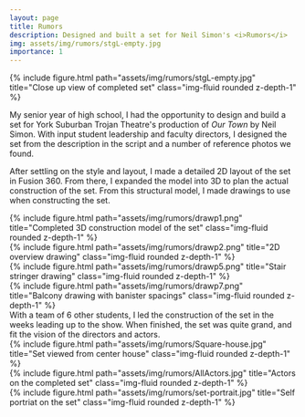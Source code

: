 ```yaml
---
layout: page
title: Rumors
description: Designed and built a set for Neil Simon's <i>Rumors</i>
img: assets/img/rumors/stgL-empty.jpg
importance: 1
---
```

{% include figure.html path="assets/img/rumors/stgL-empty.jpg" title="Close up view of completed set" class="img-fluid rounded z-depth-1" %}

My senior year of high school, I had the opportunity to design and build a set for York Suburban Trojan Theatre's production of <i>Our Town</i> by Neil Simon. With input student leadership and faculty directors, I designed the set from the description in the script and a number of reference photos we found. 

After settling on the style and layout, I made a detailed 2D layout of the set in Fusion 360. From there, I expanded the model into 3D to plan the actual construction of the set. From this structural model, I made drawings to use when constructing the set.

<div class="row justify-content-sm-center">
    <div class="col-md-8 align-self-center">
        {% include figure.html path="assets/img/rumors/drawp1.png" title="Completed 3D construction model of the set" class="img-fluid rounded z-depth-1" %}
    </div>
</div>
<div class="row justify-content-sm-center">
    <div class="col-md mt-3 mt-md-0">
        {% include figure.html path="assets/img/rumors/drawp2.png" title="2D overview drawing" class="img-fluid rounded z-depth-1" %}
    </div>
    <div class="col-md mt-3 mt-md-0">
        {% include figure.html path="assets/img/rumors/drawp5.png" title="Stair stringer drawing" class="img-fluid rounded z-depth-1" %}
    </div>
    <div class="col-md mt-3 mt-md-0">
        {% include figure.html path="assets/img/rumors/drawp7.png" title="Balcony drawing with banister spacings" class="img-fluid rounded z-depth-1" %}
    </div>
</div>
With a team of 6 other students, I led the construction of the set in the weeks leading up to the show. When finished, the set was quite grand, and fit the vision of the directors and actors.
<div class="row justify-content-sm-center">
    <div class="col-sm-9 align-self-center">
        {% include figure.html path="assets/img/rumors/Square-house.jpg" title="Set viewed from center house" class="img-fluid rounded z-depth-1" %}
    </div>
</div>
<div class="row justify-content-sm-center">
    <div class="col-sm-9 align-self-center">
        {% include figure.html path="assets/img/rumors/AllActors.jpg" title="Actors on the completed set" class="img-fluid rounded z-depth-1" %}
    </div>
</div>
<div class="row justify-content-sm-center">
    <div class="col-sm-4 mt-3 mt-md-0">
        {% include figure.html path="assets/img/rumors/set-portrait.jpg" title="Self portriat on the set" class="img-fluid rounded z-depth-1" %}
    </div>
</div>

